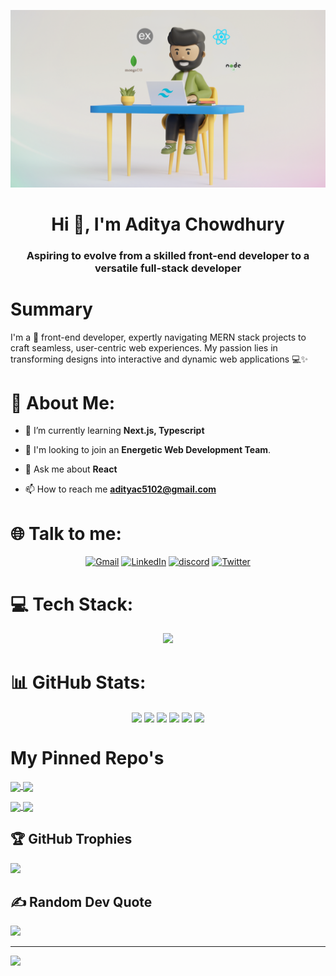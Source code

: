 ![Cover Image](/assets/banner.png)

<h1 align="center">Hi 👋, I'm Aditya Chowdhury</h1>
<h3 align="center">Aspiring to evolve from a skilled front-end developer to a versatile full-stack developer</h3>

# Summary

I'm a 🚀 front-end developer, expertly navigating MERN stack projects to craft seamless, user-centric web experiences. My passion lies in transforming designs into interactive and dynamic web applications 💻✨

# 💫 About Me:

- 🌱 I’m currently learning **Next.js, Typescript**

- 👯 I'm looking to join an **Energetic Web Development Team**.

- 💬 Ask me about **React**

- 📫 How to reach me **adityac5102@gmail.com**

# 🌐 Talk to me:

<div align='center'>

[![Gmail](https://img.shields.io/badge/Gmail-ffffff?logo=gmail)](mailto:adityac5102@gmail.com)
[![LinkedIn](https://img.shields.io/badge/LinkedIn-%230077B5.svg?logo=linkedin&logoColor=white)](https://linkedin.com/in/aditya-chowdhury-durjoy)
[![discord](https://img.shields.io/badge/Discord-5865F2?logo=discord&logoColor=white)](https://discordapp.com/users/aditya6643)
[![Twitter](https://img.shields.io/badge/Twitter-%231DA1F2.svg?logo=Twitter&logoColor=white)](https://twitter.com/aditya_durjoy2)

</div>

# 💻 Tech Stack:

<p align="center">
  <a href="https://skillicons.dev">
    <img src="https://skillicons.dev/icons?i=html,css,js,github,mongodb,express,react,nodejs,tailwind,materialui,bootstrap,firebase&perline=4" />
  </a>
</p>

# 📊 GitHub Stats:

<div align='center'>

<img align="center" src="https://github-readme-streak-stats.herokuapp.com?user=AdityaChowdhury2&theme=graywhite&hide_border=true&border_radius=10&date_format=j%20M%5B%20Y%5D&card_width=700"/>

<img align="center" src="https://github-profile-summary-cards.vercel.app/api/cards/profile-details?username=AdityaChowdhury2&theme=graywhite"/>

<img align="center" src="https://github-profile-summary-cards.vercel.app/api/cards/productive-time?username=AdityaChowdhury2&theme=graywhite"/>
<img align="center" src="https://github-profile-summary-cards.vercel.app/api/cards/stats?username=AdityaChowdhury2&theme=graywhite"/>
<img align="center" src="https://github-profile-summary-cards.vercel.app/api/cards/repos-per-language?username=AdityaChowdhury2&theme=graywhite"/>
<img align="center" src="https://github-profile-summary-cards.vercel.app/api/cards/most-commit-language?username=AdityaChowdhury2&theme=graywhite"/>

</div>

# My Pinned Repo's

<a href="https://github.com/AdityaChowdhury2/tech-trove-client">
  <img align="center" src="https://github-readme-stats.vercel.app/api/pin/?username=AdityaChowdhury2&repo=tech-trove-client&theme=graywhite&border_radius=10" />
</a>
<a href="https://github.com/AdityaChowdhury2/digital-daynamo-client">
  <img align="center" src="https://github-readme-stats.vercel.app/api/pin/?username=AdityaChowdhury2&repo=digital-daynamo-client&theme=graywhite&border_radius=10" />
</a>
<p><p/>
<a href="https://github.com/AdityaChowdhury2/majesty-royal-hotel-client">
  <img align="center" src="https://github-readme-stats.vercel.app/api/pin/?username=AdityaChowdhury2&repo=majesty-royal-hotel-client&theme=graywhite&border_radius=10" />
</a>
<a href="https://github.com/AdityaChowdhury2/elysian-events-client-aditya">
  <img align="center" src="https://github-readme-stats.vercel.app/api/pin/?username=AdityaChowdhury2&repo=elysian-events-client-aditya&theme=graywhite&border_radius=10" />
</a>

## 🏆 GitHub Trophies

![](https://github-profile-trophy.vercel.app/?username=AdityaChowdhury2&margin-w=10&&theme=oldie&margin-h=10&title=Repositories,Experience,PullRequest,Commits,Joined2020)

## ✍️ Random Dev Quote

![](https://quotes-github-readme.vercel.app/api?type=horizontal&theme=graywhite)

---

[![](https://visitcount.itsvg.in/api?id=AdityaChowdhury2&icon=0&color=1)](https://visitcount.itsvg.in)
